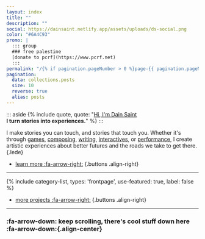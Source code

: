 ```yaml
---
layout: index
title: ""
description: ""
social: https://dainsaint.netlify.app/assets/uploads/ds-social.png
color: "#6A4C93"
promo: |
  ::: group
  ### free palestine
  [donate to pcrf](https://www.pcrf.net)
  :::
permalink: "/{% if pagination.pageNumber > 0 %}page-{{ pagination.pageNumber }}/{% endif %}index.html"
pagination:
  data: collections.posts
  size: 10
  reverse: true
  alias: posts
---
```


::: aside
{% include quote, quote: "[Hi, I'm Dain Saint](/about)<br/>**I turn stories into experiences.**" %}
:::

I make stories you can touch, and stories that touch you. Whether&nbsp;it's through [games](/games), [composing](/composing), [writing](/writing), [interactives](/interactives), or [performance](/performance), I create artistic experiences about better futures and the roads we take to get there.
{.lede}

* [learn more :fa-arrow-right:](/about)
{.buttons .align-right}

***

{% include category-list, types: 'frontpage', use-featured: true, label: false %}
* [more projects :fa-arrow-right:](/projects)
{.buttons .align-right}

***

### :fa-arrow-down: keep scrolling, there's cool stuff down here :fa-arrow-down:{.align-center}